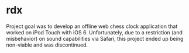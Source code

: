# rdx
Project goal was to develop an offline web chess clock application that worked on iPod Touch with iOS 6.
Unfortunately, due to a restriction (and misbehavior) on sound capabilities via Safari, this project
ended up being non-viable and was discontinued.
